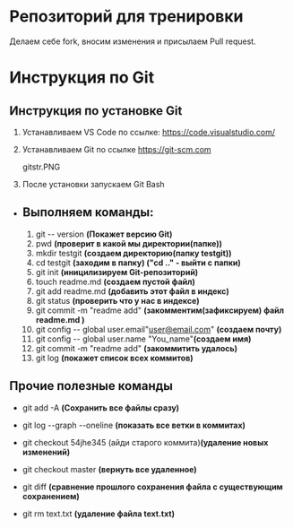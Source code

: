 # Репозиторий для тренировки

Делаем себе fork, вносим изменения и присылаем Pull request.

# Инструкция по Git

## Инструкция по установке Git

1. Устанавливаем VS Code по ссылке: https://code.visualstudio.com/

2. Устанавливаем Git по ссылке https://git-scm.com

    gitstr.PNG

3. После установки запускаем Git Bash

* ## Выполняем команды: 
    1. git -- version **(Покажет версию Git)**
    2. pwd **(проверит в какой мы директории(папке))**
    3. mkdir testgit **(создаем директорию(папку testgit))**
    4. cd testgit **(заходим в папку) ("cd .." - выйти с папки)**
    5. git init **(иницилизируем Git-репозиторий)**
    6. touch readme.md **(создаем пустой файл)**
    7. git add readme.md **(добавить этот файл в индекс)**
    8. git status **(проверить что у нас в индексе)**
    9. git commit -m "readme add" **(закомментим(зафиксируем) файл readme.md )**
    10. git config -- global user.email"user@email.com" **(создаем почту)**
    11. git config -- global user.name "You_name"**(создаем имя)**
    12. git commit -m "readme add" **(закоммитить удалось)**
    13. git log **(покажет список всех коммитов)**

## Прочие полезные команды

* git add -A **(Сохранить все файлы сразу)**
* git log --graph --oneline **(показать все ветки в коммитах)**
* git checkout 54jhe345 (айди старого коммита)**(удаление новых изменений)**
* git checkout master **(вернуть все удаленное)**
* git diff **(сравнение прошлого сохранения файла с существующим сохранением)**

* git rm text.txt **(удаление файла text.txt)**